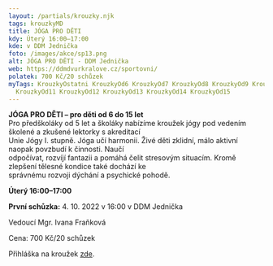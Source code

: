 ```yaml
---
layout: /partials/krouzky.njk
tags: krouzkyMD
title: JÓGA PRO DĚTI
kdy: Úterý 16:00–17:00
kde: v DDM Jednička
foto: /images/akce/sp13.png
alt: JÓGA PRO DĚTI - DDM Jednička
web: https://ddmdvurkralove.cz/sportovni/
polatek: 700 Kč/20 schůzek
myTags: KrouzkyOstatni KrouzkyOd6 KrouzkyOd7 KrouzkyOd8 KrouzkyOd9 KrouzkyOd10
  KrouzkyOd11 KrouzkyOd12 KrouzkyOd13 KrouzkyOd14 KrouzkyOd15
---
```

<!--StartFragment-->

**JÓGA PRO DĚTI – pro děti od 6 do 15 let**\
Pro předškoláky od 5 let a školáky nabízíme kroužek jógy pod vedením školené a zkušené lektorky s akreditací\
Unie Jógy I. stupně. Jóga učí harmonii. Živé děti zklidní, málo aktivní naopak povzbudí k činnosti. Naučí\
odpočívat, rozvíjí fantazii a pomáhá čelit stresovým situacím. Kromě zlepšení tělesné kondice také dochází ke\
správnému rozvoji dýchání a psychické pohodě.

**Úterý 16:00–17:00**

**První schůzka:** 4. 10. 2022 v 16:00 v DDM Jednička

Vedoucí Mgr. Ivana Fraňková

Cena: 700 Kč/20 schůzek

Přihláška na kroužek [zde](https://ddmdvurkralove.cz/prihlaska/).

<!--EndFragment-->